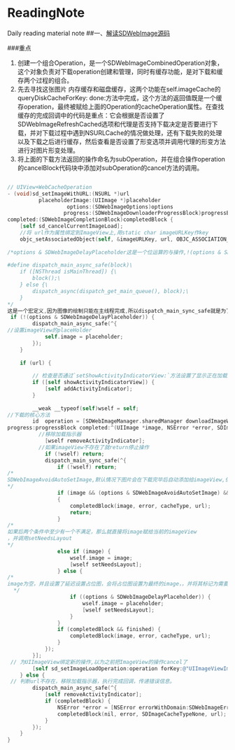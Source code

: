 # ReadingNote
Daily reading material note
##一、[解读SDWebImage源码](http://ios.jobbole.com/86601/)

###重点
1.	创建一个组合Operation，是一个SDWebImageCombinedOperation对象，这个对象负责对下载operation创建和管理，同时有缓存功能，是对下载和缓存两个过程的组合。
2.	先去寻找这张图片 内存缓存和磁盘缓存，这两个功能在self.imageCache的queryDiskCacheForKey: done:方法中完成，这个方法的返回值既是一个缓存operation，最终被赋给上面的Operation的cacheOperation属性。在查找缓存的完成回调中的代码是重点：它会根据是否设置了SDWebImageRefreshCached选项和代理是否支持下载决定是否要进行下载，并对下载过程中遇到NSURLCache的情况做处理，还有下载失败的处理以及下载之后进行缓存，然后查看是否设置了形变选项并调用代理的形变方法进行对图片形变处理。
3.	将上面的下载方法返回的操作命名为subOperation，并在组合操作operation的cancelBlock代码块中添加对subOperation的cancel方法的调用。

```Objective-C

// UIView+WebCacheOperation
- (void)sd_setImageWithURL:(NSURL *)url
          placeholderImage:(UIImage *)placeholder
                   options:(SDWebImageOptions)options
                  progress:(SDWebImageDownloaderProgressBlock)progressBlock 
completed:(SDWebImageCompletionBlock)completedBlock {
    [self sd_cancelCurrentImageLoad];
    //将 url作为属性绑定到ImageView上,用static char imageURLKey作key
    objc_setAssociatedObject(self, &imageURLKey, url, OBJC_ASSOCIATION_RETAIN_NONATOMIC);
 
/*options & SDWebImageDelayPlaceholder这是一个位运算的与操作,!(options & SDWebImageDelayPlaceholder)的意思就是options参数不是SDWebImageDelayPlaceholder,就执行以下操作   
 
#define dispatch_main_async_safe(block)\
    if ([NSThread isMainThread]) {\
        block();\
    } else {\
        dispatch_async(dispatch_get_main_queue(), block);\
    }
*/
这是一个宏定义,因为图像的绘制只能在主线程完成,所以dispatch_main_sync_safe就是为了保证block在主线程中执行
 if (!(options & SDWebImageDelayPlaceholder)) {
        dispatch_main_async_safe(^{
//设置imageView的placeHolder
            self.image = placeholder;
        });
    }
 
    if (url) {
 
        // 检查是否通过`setShowActivityIndicatorView:`方法设置了显示正在加载指示器。如果设置了，使用`addActivityIndicator`方法向self添加指示器
        if ([self showActivityIndicatorView]) {
            [self addActivityIndicator];
        }
 
        __weak __typeof(self)wself = self;
//下载的核心方法
        id  operation = [SDWebImageManager.sharedManager downloadImageWithURL:url options:options 
progress:progressBlock completed:^(UIImage *image, NSError *error, SDImageCacheType cacheType, BOOL finished, NSURL *imageURL) {
          //移除加载指示器
            [wself removeActivityIndicator];
          //如果imageView不存在了就return停止操作
            if (!wself) return;
            dispatch_main_sync_safe(^{
                if (!wself) return;
/*
SDWebImageAvoidAutoSetImage,默认情况下图片会在下载完毕后自动添加给imageView,但是有些时候我们想在设置图片之前加一些图片的处理,就要下载成功后去手动设置图片了,不会执行`wself.image = image;`,而是直接执行完成回调，有用户自己决定如何处理。
*/
                if (image && (options & SDWebImageAvoidAutoSetImage) && completedBlock)
                {
                    completedBlock(image, error, cacheType, url);
                    return;
                }
/*
如果后两个条件中至少有一个不满足，那么就直接将image赋给当前的imageView
，并调用setNeedsLayout
*/
                else if (image) {
                    wself.image = image;
                    [wself setNeedsLayout];
                } else {
/*
image为空，并且设置了延迟设置占位图，会将占位图设置为最终的image，，并将其标记为需要重新布局。
  */
                    if ((options & SDWebImageDelayPlaceholder)) {
                        wself.image = placeholder;
                        [wself setNeedsLayout];
                    }
                }
                if (completedBlock && finished) {
                    completedBlock(image, error, cacheType, url);
                }
            });
        }];
 // 为UIImageView绑定新的操作,以为之前把ImageView的操作cancel了
        [self sd_setImageLoadOperation:operation forKey:@"UIImageViewImageLoad"];
    } else {
 // 判断url不存在，移除加载指示器，执行完成回调，传递错误信息。
        dispatch_main_async_safe(^{
            [self removeActivityIndicator];
            if (completedBlock) {
                NSError *error = [NSError errorWithDomain:SDWebImageErrorDomain code:-1 userInfo:@{NSLocalizedDescriptionKey : @"Trying to load a nil url"}];
                completedBlock(nil, error, SDImageCacheTypeNone, url);
            }
        });
    }
}
```